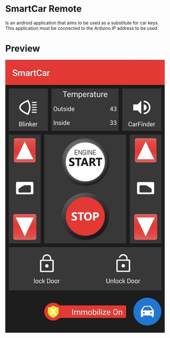 # SmartCar Remote
Is an android application that aims to be used as a substitute for car keys. This application must be connected to the Arduino IP address to be used.

# Preview
![preview](previewshrink.jpg)
